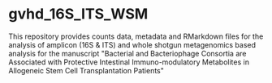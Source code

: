 # gvhd_16S_ITS_WSM

This repository provides counts data, metadata and RMarkdown files for the analysis of amplicon (16S & ITS) and whole shotgun metagenomics based analysis for the manuscript "Bacterial and Bacteriophage Consortia are Associated with Protective Intestinal Immuno-modulatory Metabolites in Allogeneic Stem Cell Transplantation Patients" 


